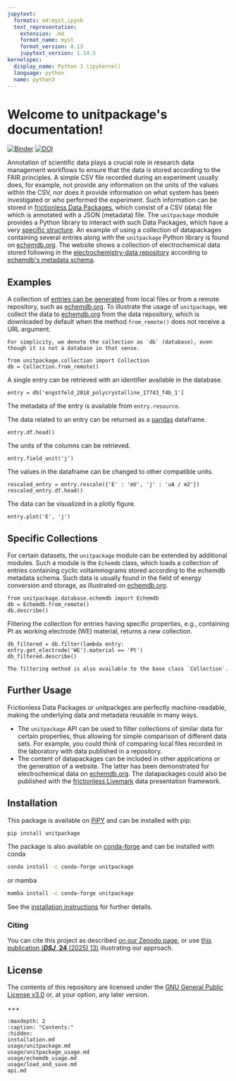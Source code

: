 ```yaml
---
jupytext:
  formats: md:myst,ipynb
  text_representation:
    extension: .md
    format_name: myst
    format_version: 0.13
    jupytext_version: 1.14.5
kernelspec:
  display_name: Python 3 (ipykernel)
  language: python
  name: python3
---
```


# Welcome to unitpackage's documentation!

[![Binder](https://static.mybinder.org/badge_logo.svg)](https://mybinder.org/v2/gh/echemdb/unitpackage/0.10.1?labpath=tree%2Fdoc%2Findex.md)
[![DOI](https://zenodo.org/badge/DOI/10.5281/zenodo.15644101.svg)](https://zenodo.org/records/15644101)

Annotation of scientific data plays a crucial role in research data management workflows to ensure that the data is stored according to the FAIR principles. A simple CSV file recorded during an experiment usually does, for example, not provide any information on the units of the values within the CSV, nor does it provide information on what system has been investigated or who performed the experiment. Such information can be stored in [frictionless Data Packages](https://frictionlessdata.io/), which consist of a CSV (data) file which is annotated with a JSON (metadata) file.
The `unitpackage` module provides a Python library to interact with such Data Packages, which have a very [specific structure](usage/unitpackage.md).
An example of using a collection of datapackages containing several entries along with the `unitpackage` Python library is found on [echemdb.org](https://www.echemdb.org/cv).
The website shows a collection of electrochemical data stored following in the [electrochemistry-data repository](https://github.com/echemdb/electrochemistry-data/) according to [echemdb's metadata schema](https://github.com/echemdb/metadata-schema).

## Examples

A collection of [entries can be generated](usage/load_and_save.md) from local files or from a remote repository, such as [echemdb.org](https://www.echemdb.org). To illustrate the usage of `unitpackage`,
we collect the data to [echemdb.org](https://www.echemdb.org/cv) from the data repository, which is downloaded by default when the method `from_remote()` does not receive a URL argument.

```{note}
For simplicity, we denote the collection as `db` (database), even though it is not a database in that sense.
```

```{code-cell} ipython3
from unitpackage.collection import Collection
db = Collection.from_remote()
```

A single entry can be retrieved with an identifier available in the database.

```{code-cell} ipython3
entry = db['engstfeld_2018_polycrystalline_17743_f4b_1']
```

The metadata of the entry is available from `entry.resource`.

The data related to an entry can be returned as a [pandas](https://pandas.pydata.org/) dataframe.

```{code-cell} ipython3
entry.df.head()
```

The units of the columns can be retrieved.

```{code-cell} ipython3
entry.field_unit('j')
```

The values in the dataframe can be changed to other compatible units.

```{code-cell} ipython3
rescaled_entry = entry.rescale({'E' : 'mV', 'j' : 'uA / m2'})
rescaled_entry.df.head()
```

The data can be visualized in a plotly figure.

```{code-cell} ipython3
entry.plot('E', 'j')
```

## Specific Collections

For certain datasets, the `unitpackage` module can be extended by additional modules. Such a module is the `Echemdb` class, which loads a collection of entries containing cyclic voltammograms stored according to the echemdb metadata schema.
Such data is usually found in the field of energy conversion and storage, as illustrated on [echemdb.org](https://www.echemdb.org/cv).

```{code-cell} ipython3
from unitpackage.database.echemdb import Echemdb
db = Echemdb.from_remote()
db.describe()
```

Filtering the collection for entries having specific properties, e.g., containing Pt as working electrode (WE) material, returns a new collection.

```{code-cell} ipython3
db_filtered = db.filter(lambda entry: entry.get_electrode('WE').material == 'Pt')
db_filtered.describe()
```

```{note}
The filtering method is also available to the base class `Collection`.
```

## Further Usage

Frictionless Data Packages or unitpackges are perfectly machine-readable, making the underlying data and metadata reusable in many ways.

* The `unitpackage` API can be used to filter collections of similar data for certain properties, thus allowing for simple comparison of different data sets. For example, you could think of comparing local files recorded in the laboratory with data published in a repository.
* The content of datapackages can be included in other applications or the generation of a website. The latter has been demonstrated for electrochemical data on [echemdb.org](https://www.echemdb.org/cv). The datapackages could also be published with the [frictionless Livemark](https://livemark.frictionlessdata.io/) data presentation framework.

## Installation

This package is available on [PiPY](https://pypi.org/project/unitpackage/) and can be installed with pip:

```sh .noeval
pip install unitpackage
```

The package is also available on [conda-forge](https://github.com/conda-forge/unitpackage-feedstock) and can be installed with conda

```sh .noeval
conda install -c conda-forge unitpackage
```

or mamba

```sh .noeval
mamba install -c conda-forge unitpackage
```

See the [installation instructions](installation.md) for further details.

### Citing

You can cite this project as described [on our Zenodo page](https://zenodo.org/records/15644101),
or use [this publication (***DSJ***, **24** (2025) 13)](https://doi.org/10.5334/dsj-2025-013) illustrating our approach.

## License

The contents of this repository are licensed under the [GNU General Public
License v3.0](https://www.gnu.org/licenses/gpl-3.0.html) or, at your option, any later version.

+++

```{toctree}
:maxdepth: 2
:caption: "Contents:"
:hidden:
installation.md
usage/unitpackage.md
usage/unitpackage_usage.md
usage/echemdb_usage.md
usage/load_and_save.md
api.md
```
